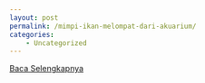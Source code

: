 ```yaml
---
layout: post
permalink: /mimpi-ikan-melompat-dari-akuarium/
categories:
    - Uncategorized
---
```


[Baca Selengkapnya](/02)